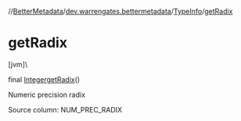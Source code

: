 //[BetterMetadata](../../../index.md)/[dev.warrengates.bettermetadata](../index.md)/[TypeInfo](index.md)/[getRadix](get-radix.md)

# getRadix

[jvm]\

final [Integer](https://docs.oracle.com/javase/8/docs/api/java/lang/Integer.html)[getRadix](get-radix.md)()

Numeric precision radix

Source column: NUM_PREC_RADIX
